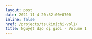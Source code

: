 ```yaml
---
layout: post
date: 2021-11-4 20:32:00+0700
inline: false
href: /projects/tsukimichi-vol1/
title: Nguyệt đạo dị giới - Volume 1
---
```

